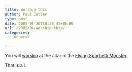 ```yaml
---
title: Worship this
author: Paul Cutler
type: post
date: 2005-08-30T18:35:43+00:00
url: /2005/08/worship-this/
categories:
  - General

---
```

You will [worship][1] at the altar of the [Flying Spaghetti Monster][2].

That is all.

 [1]: http://www.venganza.org/
 [2]: http://en.wikipedia.org/wiki/Flying_Spaghetti_Monster